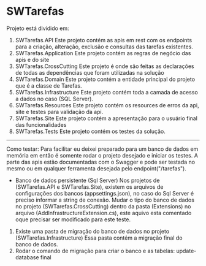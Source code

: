 # SWTarefas
Projeto está dividido em:
1. SWTarefas.API
Este projeto contém as apis em rest com os endpoints para a criação, alteração, exclusão e consultas das tarefas existentes.
2. SWTarefas.Application
Este projeto contém as regras de negócio das apis e do site
3. SWTarefas.CrossCutting
Este projeto é onde são feitas as declarações de todas as dependências que foram utilizadas na solução
4. SWTarefas.Domain
Este projeto contém a entidade principal do projeto que é a classe de Tarefas.
5. SWTarefas.Infrastructure
Este projeto contém toda a camada de acesso a dados no caso (SQL Server).
6. SWTarefas.Resources
Este projeto contém os resources de erros da api, site e testes para validação da api.
7. SWTarefas.Site
Este projeto contém a apresentação para o usuário final das funcionalidades
8. SWTarefas.Tests
Este projeto contém os testes da solução.
-------------------------------------------------------------------------------------------------------------------------------------------------------------------------------
Como testar:
Para facilitar eu deixei preparado para um banco de dados em memória em então é somente rodar o projeto desejado e iniciar os testes.
A parte das apis estão documentadas com o Swagger e pode ser testada no mesmo ou em qualquer ferramenta desejada pelo endpoint("/tarefas").

* Banco de dados persistente (Sql Server)
Nos projetos de (SWTarefas.API e SWTarefas.Site), existem os arquivos de configurações dos bancos (appsettings.json), no caso do Sql Server é preciso informar a string de conexão.
Mudar o tipo do banco de dados no projeto (SWTarefas.CrossCutting) dentro da pasta (Extensions) no arquivo (AddInfrastructureExtension.cs), este aquivo esta comentado oque precisar ser modificado para este teste.
1. Existe uma pasta de migração do banco de dados no projeto (SWTarefas.Infrastructure)
Essa pasta contém a migração final do banco de dados.
2. Rodar o comando de migração para criar o banco e as tabelas:
update-database final
